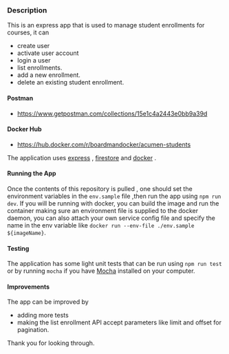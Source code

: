 ### Description
This is an express app that is used to manage student enrollments for courses,
it can 
- create user
- activate user account
- login a user
- list enrollments.
- add a new enrollment. 
- delete an existing student enrollment.

#### Postman
- https://www.getpostman.com/collections/15e1c4a2443e0bb9a39d

#### Docker Hub
- https://hub.docker.com/r/boardmandocker/acumen-students

The application uses [express](https://expressjs.com/ "expressjs's Website") ,
 [firestore](https://firebase.google.com/docs/firestore "firestore's Website") 
 and [docker](https://www.docker.com/ "Dockers's Website") .

#### Running the App
Once the contents of this repository is pulled , one should set the environment variables in the `env.sample` file ,then run the app using `npm run dev`.
If you will be running with docker, you can build the image  and run the container making sure an environment file is supplied to the docker daemon,
you can also attach your own service config file and specify the name in the env  variable like `docker run --env-file ./env.sample ${imageName}`.


#### Testing

The application has some light unit tests that can be run 
using `npm run test` or by running `mocha` if you have [Mocha](https://mochajs.org/ "Mocha's Website")  installed on your computer.

#### Improvements 
The app can be improved by 
- adding more tests
- making the list enrollment API accept parameters like limit and offset for pagination.

Thank you for looking through.

